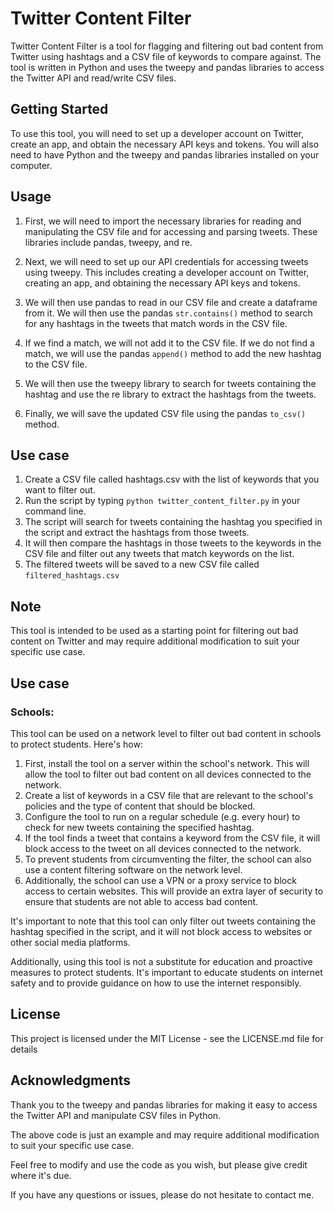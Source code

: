 # Twitter Content Filter
Twitter Content Filter is a tool for flagging and filtering out bad content from Twitter using hashtags and a CSV file of keywords to compare against. The tool is written in Python and uses the tweepy and pandas libraries to access the Twitter API and read/write CSV files.

## Getting Started
To use this tool, you will need to set up a developer account on Twitter, create an app, and obtain the necessary API keys and tokens. You will also need to have Python and the tweepy and pandas libraries installed on your computer.

## Usage
1. First, we will need to import the necessary libraries for reading and manipulating the CSV file and for accessing and parsing tweets. These libraries include pandas, tweepy, and re.

2. Next, we will need to set up our API credentials for accessing tweets using tweepy. This includes creating a developer account on Twitter, creating an app, and obtaining the necessary API keys and tokens.

3. We will then use pandas to read in our CSV file and create a dataframe from it. We will then use the pandas `str.contains()` method to search for any hashtags in the tweets that match words in the CSV file.

4. If we find a match, we will not add it to the CSV file. If we do not find a match, we will use the pandas `append()` method to add the new hashtag to the CSV file.

5. We will then use the tweepy library to search for tweets containing the hashtag and use the re library to extract the hashtags from the tweets.

6. Finally, we will save the updated CSV file using the pandas `to_csv()` method.

## Use case 
1. Create a CSV file called hashtags.csv with the list of keywords that you want to filter out.
2. Run the script by typing `python twitter_content_filter.py` in your command line.
3. The script will search for tweets containing the hashtag you specified in the script and extract the hashtags from those tweets.
4. It will then compare the hashtags in those tweets to the keywords in the CSV file and filter out any tweets that match keywords on the list.
5. The filtered tweets will be saved to a new CSV file called `filtered_hashtags.csv`

## Note
This tool is intended to be used as a starting point for filtering out bad content on Twitter and may require additional modification to suit your specific use case.

## Use case
### Schools:
This  tool can be used on a network level to filter out bad content in schools to protect students. Here's how:

1. First, install the tool on a server within the school's network. This will allow the tool to filter out bad content on all devices connected to the network.
2. Create a list of keywords in a CSV file that are relevant to the school's policies and the type of content that should be blocked.
3. Configure the tool to run on a regular schedule (e.g. every hour) to check for new tweets containing the specified hashtag.
4. If the tool finds a tweet that contains a keyword from the CSV file, it will block access to the tweet on all devices connected to the network.
5. To prevent students from circumventing the filter, the school can also use a content filtering software on the network level.
6. Additionally, the school can use a VPN or a proxy service to block access to certain websites. This will provide an extra layer of security to ensure that students are not able to access bad content.

It's important to note that this tool can only filter out tweets containing the hashtag specified in the script, and it will not block access to websites or other social media platforms.

Additionally, using this tool is not a substitute for education and proactive measures to protect students. It's important to educate students on internet safety and to provide guidance on how to use the internet responsibly.

## License
This project is licensed under the MIT License - see the LICENSE.md file for details

## Acknowledgments
Thank you to the tweepy and pandas libraries for making it easy to access the Twitter API and manipulate CSV files in Python.

The above code is just an example and may require additional modification to suit your specific use case.

Feel free to modify and use the code as you wish, but please give credit where it's due.

If you have any questions or issues, please do not hesitate to contact me.
